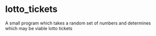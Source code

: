 # lotto_tickets
A small program which takes a random set of numbers and determines which may be viable lotto tickets
